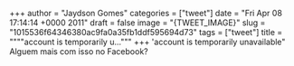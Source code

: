 
+++
author = "Jaydson Gomes"
categories = ["tweet"]
date = "Fri Apr 08 17:14:14 +0000 2011"
draft = false
image = "{TWEET_IMAGE}"
slug = "1015536f64346380ac9fa0a35fb1ddf595694d73"
tags = ["tweet"]
title = """"account is temporarily u..."""
+++
'account is temporarily unavailable" Alguem mais com isso no Facebook?
